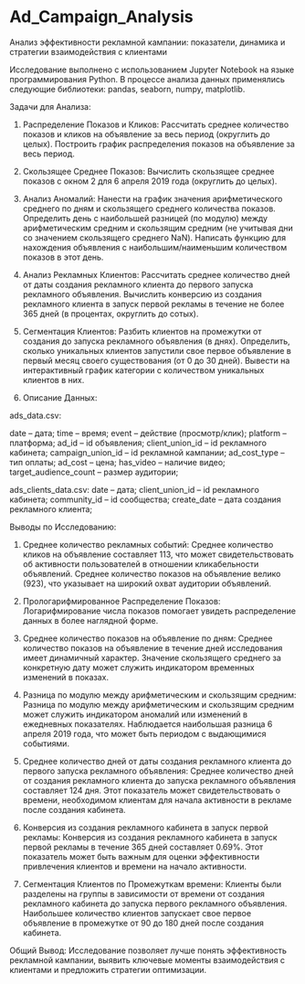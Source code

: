 # Ad_Campaign_Analysis
Анализ эффективности рекламной кампании: показатели, динамика и стратегии взаимодействия с клиентами



Исследование выполнено с использованием Jupyter Notebook на языке программирования Python. В процессе анализа данных применялись следующие библиотеки: pandas, seaborn, numpy, matplotlib.



Задачи для Анализа:

1) Распределение Показов и Кликов:
Рассчитать среднее количество показов и кликов на объявление за весь период (округлить до целых).
Построить график распределения показов на объявление за весь период.

2) Скользящее Среднее Показов:
Вычислить скользящее среднее показов с окном 2 для 6 апреля 2019 года (округлить до целых).

3) Анализ Аномалий:
Нанести на график значения арифметического среднего по дням и скользящего среднего количества показов.
Определить день с наибольшей разницей (по модулю) между арифметическим средним и скользящим средним (не учитывая дни со значением скользящего среднего NaN).
Написать функцию для нахождения объявления с наибольшим/наименьшим количеством показов в этот день.

4) Анализ Рекламных Клиентов:
Рассчитать среднее количество дней от даты создания рекламного клиента до первого запуска рекламного объявления.
Вычислить конверсию из создания рекламного клиента в запуск первой рекламы в течение не более 365 дней (в процентах, округлить до сотых).

5) Сегментация Клиентов:
Разбить клиентов на промежутки от создания до запуска рекламного объявления (в днях).
Определить, сколько уникальных клиентов запустили свое первое объявление в первый месяц своего существования (от 0 до 30 дней).
Вывести на интерактивный график категории с количеством уникальных клиентов в них.

6) Описание Данных:

ads_data.csv:

date – дата;
time – время;
event – действие (просмотр/клик);
platform – платформа;
ad_id – id объявления;
client_union_id – id рекламного кабинета;
campaign_union_id – id рекламной кампании;
ad_cost_type – тип оплаты;
ad_cost – цена;
has_video – наличие видео;
target_audience_count – размер аудитории;

ads_clients_data.csv:
date – дата;
client_union_id – id рекламного кабинета;
community_id – id сообщества;
create_date – дата создания рекламного клиента;



Выводы по Исследованию:
1) Среднее количество рекламных событий:
Среднее количество кликов на объявление составляет 113, что может свидетельствовать об активности пользователей в отношении кликабельности объявлений.
Среднее количество показов на объявление велико (923), что указывает на широкий охват аудитории объявлений.

2) Прологарифмированное Распределение Показов:
Логарифмирование числа показов помогает увидеть распределение данных в более наглядной форме.

3) Среднее количество показов на объявление по дням:
Среднее количество показов на объявление в течение дней исследования имеет динамичный характер.
Значение скользящего среднего за конкретную дату может служить индикатором временных изменений в показах.

4) Разница по модулю между арифметическим и скользящим средним:
Разница по модулю между арифметическим и скользящим средним может служить индикатором аномалий или изменений в ежедневных показателях.
Наблюдается наибольшая разница 6 апреля 2019 года, что может быть периодом с выдающимися событиями.

5) Среднее количество дней от даты создания рекламного клиента до первого запуска рекламного объявления:
Среднее количество дней от создания рекламного клиента до запуска рекламного объявления составляет 124 дня.
Этот показатель может свидетельствовать о времени, необходимом клиентам для начала активности в рекламе после создания кабинета.

6) Конверсия из создания рекламного кабинета в запуск первой рекламы:
Конверсия из создания рекламного кабинета в запуск первой рекламы в течение 365 дней составляет 0.69%.
Этот показатель может быть важным для оценки эффективности привлечения клиентов и времени на начало активности.

7) Сегментация Клиентов по Промежуткам времени:
Клиенты были разделены на группы в зависимости от времени от создания рекламного кабинета до запуска первого рекламного объявления.
Наибольшее количество клиентов запускает свое первое объявление в промежутке от 90 до 180 дней после создания кабинета.



Общий Вывод:
Исследование позволяет лучше понять эффективность рекламной кампании, выявить ключевые моменты взаимодействия с клиентами и предложить стратегии оптимизации.
